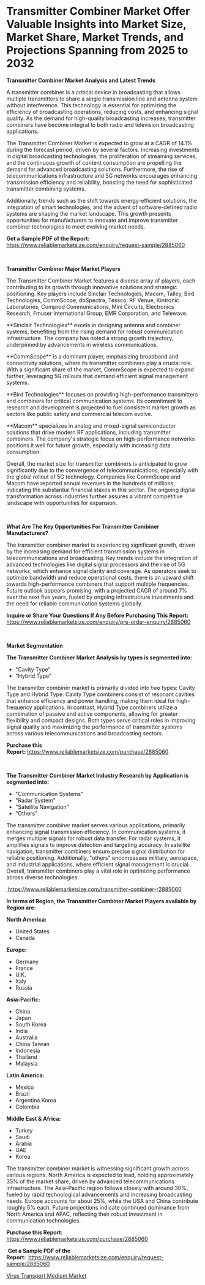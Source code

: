 <p><h1>Transmitter Combiner Market Offer Valuable Insights into Market Size, Market Share, Market Trends, and Projections Spanning from 2025 to 2032</h1></p><p><strong>Transmitter Combiner Market Analysis and Latest Trends</strong></p>
<p><p>A transmitter combiner is a critical device in broadcasting that allows multiple transmitters to share a single transmission line and antenna system without interference. This technology is essential for optimizing the efficiency of broadcasting operations, reducing costs, and enhancing signal quality. As the demand for high-quality broadcasting increases, transmitter combiners have become integral to both radio and television broadcasting applications.</p><p>The Transmitter Combiner Market is expected to grow at a CAGR of 14.1% during the forecast period, driven by several factors. Increasing investments in digital broadcasting technologies, the proliferation of streaming services, and the continuous growth of content consumption are propelling the demand for advanced broadcasting solutions. Furthermore, the rise of telecommunications infrastructure and 5G networks encourages enhancing transmission efficiency and reliability, boosting the need for sophisticated transmitter combining systems. </p><p>Additionally, trends such as the shift towards energy-efficient solutions, the integration of smart technologies, and the advent of software-defined radio systems are shaping the market landscape. This growth presents opportunities for manufacturers to innovate and improve transmitter combiner technologies to meet evolving market needs.</p></p>
<p><strong>Get a Sample PDF of the Report:&nbsp;</strong> <a href="https://www.reliablemarketsize.com/enquiry/request-sample/2885060?utm_campaign=2334&utm_medium=2&utm_source=Github&utm_content=ia&utm_term=13032025&utm_id=transmitter-combiner">https://www.reliablemarketsize.com/enquiry/request-sample/2885060</a></p>
<p>&nbsp;</p>
<p><strong>Transmitter Combiner Major Market Players</strong></p>
<p><p>The Transmitter Combiner Market features a diverse array of players, each contributing to its growth through innovative solutions and strategic positioning. Key players include Sinclair Technologies, Macom, Talley, Bird Technologies, CommScope, dbSpectra, Tessco, RF Venue, Kintronic Laboratories, Comprod Communications, Mini Circuits, Electronics Research, Fmuser International Group, EMR Corporation, and Telewave.</p><p>**Sinclair Technologies** excels in designing antenna and combiner systems, benefiting from the rising demand for robust communication infrastructure. The company has noted a strong growth trajectory, underpinned by advancements in wireless communications. </p><p>**CommScope** is a dominant player, emphasizing broadband and connectivity solutions, where its transmitter combiners play a crucial role. With a significant share of the market, CommScope is expected to expand further, leveraging 5G rollouts that demand efficient signal management systems.</p><p>**Bird Technologies** focuses on providing high-performance transmitters and combiners for critical communication systems. Its commitment to research and development is projected to fuel consistent market growth as sectors like public safety and commercial telecom evolve.</p><p>**Macom** specializes in analog and mixed-signal semiconductor solutions that drive modern RF applications, including transmitter combiners. The company's strategic focus on high-performance networks positions it well for future growth, especially with increasing data consumption.</p><p>Overall, the market size for transmitter combiners is anticipated to grow significantly due to the convergence of telecommunications, especially with the global rollout of 5G technology. Companies like CommScope and Macom have reported annual revenues in the hundreds of millions, indicating the substantial financial stakes in this sector. The ongoing digital transformation across industries further assures a vibrant competitive landscape with opportunities for expansion.</p></p>
<p>&nbsp;</p>
<p><strong>What Are The Key Opportunities For Transmitter Combiner Manufacturers?</strong></p>
<p><p>The transmitter combiner market is experiencing significant growth, driven by the increasing demand for efficient transmission systems in telecommunications and broadcasting. Key trends include the integration of advanced technologies like digital signal processors and the rise of 5G networks, which enhance signal clarity and coverage. As operators seek to optimize bandwidth and reduce operational costs, there is an upward shift towards high-performance combiners that support multiple frequencies. Future outlook appears promising, with a projected CAGR of around 7% over the next five years, fueled by ongoing infrastructure investments and the need for reliable communication systems globally.</p></p>
<p><strong>Inquire or Share Your Questions If Any Before Purchasing This Report:</strong> <a href="https://www.reliablemarketsize.com/enquiry/pre-order-enquiry/2885060?utm_campaign=2334&utm_medium=2&utm_source=Github&utm_content=ia&utm_term=13032025&utm_id=transmitter-combiner">https://www.reliablemarketsize.com/enquiry/pre-order-enquiry/2885060</a></p>
<p>&nbsp;</p>
<p><strong>Market Segmentation</strong></p>
<p><strong>The Transmitter Combiner Market Analysis by types is segmented into:</strong></p>
<p><ul><li>"Cavity Type"</li><li>"Hybrid Type"</li></ul></p>
<p><p>The transmitter combiner market is primarily divided into two types: Cavity Type and Hybrid Type. Cavity Type combiners consist of resonant cavities that enhance efficiency and power handling, making them ideal for high-frequency applications. In contrast, Hybrid Type combiners utilize a combination of passive and active components, allowing for greater flexibility and compact designs. Both types serve critical roles in improving signal quality and maximizing the performance of transmitter systems across various telecommunications and broadcasting sectors.</p></p>
<p><strong>Purchase this Report:&nbsp;</strong><a href="https://www.reliablemarketsize.com/purchase/2885060?utm_campaign=2334&utm_medium=2&utm_source=Github&utm_content=ia&utm_term=13032025&utm_id=transmitter-combiner">https://www.reliablemarketsize.com/purchase/2885060</a></p>
<p>&nbsp;</p>
<p><strong>The Transmitter Combiner Market Industry Research by Application is segmented into:</strong></p>
<p><ul><li>"Communication Systems"</li><li>"Radar System"</li><li>"Satellite Navigation"</li><li>"Others"</li></ul></p>
<p><p>The transmitter combiner market serves various applications, primarily enhancing signal transmission efficiency. In communication systems, it merges multiple signals for robust data transfer. For radar systems, it amplifies signals to improve detection and targeting accuracy. In satellite navigation, transmitter combiners ensure precise signal distribution for reliable positioning. Additionally, "others" encompasses military, aerospace, and industrial applications, where efficient signal management is crucial. Overall, transmitter combiners play a vital role in optimizing performance across diverse technologies.</p></p>
<p><a href="https://www.reliablemarketsize.com/transmitter-combiner-r2885060?utm_campaign=2334&utm_medium=2&utm_source=Github&utm_content=ia&utm_term=13032025&utm_id=transmitter-combiner">&nbsp;https://www.reliablemarketsize.com/transmitter-combiner-r2885060</a></p>
<p><strong>In terms of Region, the Transmitter Combiner Market Players available by Region are:</strong></p>
<p>
    <p> <strong> North America: </strong>
        <ul>
            <li>United States</li>
            <li>Canada</li>
        </ul>
        </p> 
    <p> <strong> Europe: </strong>
        <ul>
            <li>Germany</li>
            <li>France</li>
            <li>U.K.</li>
            <li>Italy</li>
            <li>Russia</li>
        </ul>
        </p> 
    <p> <strong> Asia-Pacific: </strong>
        <ul>
            <li>China</li>
            <li>Japan</li>
            <li>South Korea</li>
            <li>India</li>
            <li>Australia</li>
            <li>China Taiwan</li>
            <li>Indonesia</li>
            <li>Thailand</li>
            <li>Malaysia</li>
        </ul>
        </p> 
    <p> <strong> Latin America: </strong>
        <ul>
            <li>Mexico</li>
            <li>Brazil</li>
            <li>Argentina Korea</li>
            <li>Colombia</li>
        </ul>
        </p> 
    <p> <strong> Middle East & Africa: </strong>
        <ul>
            <li>Turkey</li>
            <li>Saudi</li>
            <li>Arabia</li>
            <li>UAE</li>
            <li>Korea</li>
        </ul>
    </p>
    </p>
<p><p>The transmitter combiner market is witnessing significant growth across various regions. North America is expected to lead, holding approximately 35% of the market share, driven by advanced telecommunications infrastructure. The Asia-Pacific region follows closely with around 30%, fueled by rapid technological advancements and increasing broadcasting needs. Europe accounts for about 25%, while the USA and China contribute roughly 5% each. Future projections indicate continued dominance from North America and APAC, reflecting their robust investment in communication technologies.</p></p>
<p><strong>Purchase this Report: </strong><a href="https://www.reliablemarketsize.com/purchase/2885060?utm_campaign=2334&utm_medium=2&utm_source=Github&utm_content=ia&utm_term=13032025&utm_id=transmitter-combiner">https://www.reliablemarketsize.com/purchase/2885060</a></p>
<p>&nbsp;<strong>Get a Sample PDF of the Report:&nbsp;&nbsp;</strong><a href="https://www.reliablemarketsize.com/enquiry/request-sample/2885060?utm_campaign=2334&utm_medium=2&utm_source=Github&utm_content=ia&utm_term=13032025&utm_id=transmitter-combiner">https://www.reliablemarketsize.com/enquiry/request-sample/2885060</a></p>
<p><strong></strong></p>
<p><p><a href="https://github.com/suleimannichelle7/Market-Research-Report-List-1/blob/main/virus-transport-medium-market.md?utm_campaign=2334&utm_medium=2&utm_source=Github&utm_content=ia&utm_term=13032025&utm_id=transmitter-combiner">Virus Transport Medium Market</a></p></p>